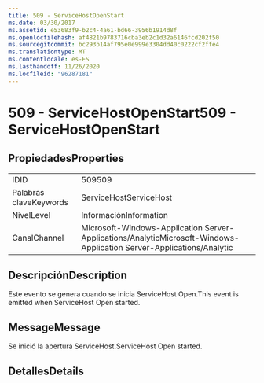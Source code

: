 ```yaml
---
title: 509 - ServiceHostOpenStart
ms.date: 03/30/2017
ms.assetid: e53683f9-b2c4-4a61-bd66-3956b1914d8f
ms.openlocfilehash: af4821b9783716cba3eb2c1d32a6146fcd202f50
ms.sourcegitcommit: bc293b14af795e0e999e3304dd40c0222cf2ffe4
ms.translationtype: MT
ms.contentlocale: es-ES
ms.lasthandoff: 11/26/2020
ms.locfileid: "96287181"
---
```

# <a name="509---servicehostopenstart"></a><span data-ttu-id="7899b-102">509 - ServiceHostOpenStart</span><span class="sxs-lookup"><span data-stu-id="7899b-102">509 - ServiceHostOpenStart</span></span>

## <a name="properties"></a><span data-ttu-id="7899b-103">Propiedades</span><span class="sxs-lookup"><span data-stu-id="7899b-103">Properties</span></span>  
  
|||  
|-|-|  
|<span data-ttu-id="7899b-104">ID</span><span class="sxs-lookup"><span data-stu-id="7899b-104">ID</span></span>|<span data-ttu-id="7899b-105">509</span><span class="sxs-lookup"><span data-stu-id="7899b-105">509</span></span>|  
|<span data-ttu-id="7899b-106">Palabras clave</span><span class="sxs-lookup"><span data-stu-id="7899b-106">Keywords</span></span>|<span data-ttu-id="7899b-107">ServiceHost</span><span class="sxs-lookup"><span data-stu-id="7899b-107">ServiceHost</span></span>|  
|<span data-ttu-id="7899b-108">Nivel</span><span class="sxs-lookup"><span data-stu-id="7899b-108">Level</span></span>|<span data-ttu-id="7899b-109">Información</span><span class="sxs-lookup"><span data-stu-id="7899b-109">Information</span></span>|  
|<span data-ttu-id="7899b-110">Canal</span><span class="sxs-lookup"><span data-stu-id="7899b-110">Channel</span></span>|<span data-ttu-id="7899b-111">Microsoft-Windows-Application Server-Applications/Analytic</span><span class="sxs-lookup"><span data-stu-id="7899b-111">Microsoft-Windows-Application Server-Applications/Analytic</span></span>|  
  
## <a name="description"></a><span data-ttu-id="7899b-112">Descripción</span><span class="sxs-lookup"><span data-stu-id="7899b-112">Description</span></span>  

 <span data-ttu-id="7899b-113">Este evento se genera cuando se inicia ServiceHost Open.</span><span class="sxs-lookup"><span data-stu-id="7899b-113">This event is emitted when ServiceHost Open started.</span></span>  
  
## <a name="message"></a><span data-ttu-id="7899b-114">Message</span><span class="sxs-lookup"><span data-stu-id="7899b-114">Message</span></span>  

 <span data-ttu-id="7899b-115">Se inició la apertura ServiceHost.</span><span class="sxs-lookup"><span data-stu-id="7899b-115">ServiceHost Open started.</span></span>  
  
## <a name="details"></a><span data-ttu-id="7899b-116">Detalles</span><span class="sxs-lookup"><span data-stu-id="7899b-116">Details</span></span>
